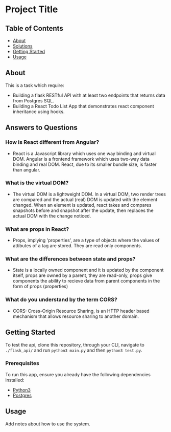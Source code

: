 # Project Title

## Table of Contents

- [About](#about)
- [Solutions](#responses)
- [Getting Started](#getting_started)
- [Usage](#usage)

## About <a name = "about"></a>

This is a task which require:
- Building a flask RESTful API with at least two endpoints that returns data from Postgres SQL.
- Building a React Todo List App that demonstrates react component inheritance using hooks.

## Answers to Questions <a name = "responses"></a>

### How is React different from Angular?
- React is a Javascript library which uses one way binding and virtual DOM. Angular is a frontend framework which uses two-way data binding and real DOM. React, due to its smaller bundle size, is faster than angular.

### What is the virtual DOM?
- The virtual DOM is a lightweight DOM. In a virtual DOM, two render trees are compared and the actual (real) DOM is updated with the element changed. When an element is updated, react takes and compares snapshots before and snapshot after the update, then replaces the actual DOM with the change noticed.

### What are props in React?
- Props, implying 'properties', are a type of objects where the values of attibutes of a tag are stored. They are read only components.

### What are the differences between state and props?
- State is a locally owned component and it is updated by the component itself, props are owned by a parent, they are read-only, props give components the ability to recieve data from parent components in the form of props (properties)

### What do you understand by the term CORS?
- CORS: Cross-Origin Resource Sharing, is an HTTP header based mechanism that allows resource sharing to another domain.

## Getting Started <a name = "getting_started"></a>

To test the api, clone this repository, through your CLI, navigate to `./flask_api/` and run `python3 main.py` and then `python3 test.py`.

### Prerequisites
To run this app, ensure you already have the following dependencies installed:
- [Python3](https://python.org)
- [Postgres](https://www.postgresql.org)


## Usage <a name = "usage"></a>

Add notes about how to use the system.
